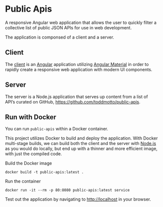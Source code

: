 # Public Apis

A responsive Angular web application that allows the user to quickly filter a collective list of public JSON APIs for use in web development.

The application is componsed of a client and a server.

## Client

The [client](client/README.md) is an [Angular](https://angular.io/) application utilizing [Angular Material](https://material.angular.io/) in order to rapidly create a responsive web application with modern UI components.

## Server

The server is a Node.js application that serves up content from a list of API’s curated on GitHub, <https://github.com/toddmotto/public-apis>.

## Run with Docker

You can run `public-apis` within a Docker container.

This project utilizes Docker to build and deploy the application. With Docker multi-stage builds, we can build both the client and the server with [Node.js](https://nodejs.org/en/) as you would do locally, but end up with a thinner and more efficient image, with just the compiled code.

Build the Docker image

    docker build -t public-apis:latest .

Run the container

    docker run -it --rm -p 80:8080 public-apis:latest service

Test out the application by navigating to <http://localhost> in your browser.
